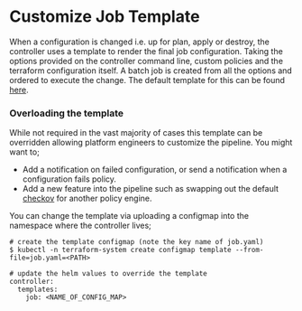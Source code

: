 # Customize Job Template

When a configuration is changed i.e. up for plan, apply or destroy, the controller uses a template to render the final job configuration. Taking the options provided on the controller command line, custom policies and the terraform configuration itself. A batch job is created from all the options and ordered to execute the change. The default template for this can be found [here](https://github.com/appvia/terraform-controller/blob/master/pkg/assets/job.yaml.tpl).

### Overloading the template

While not required in the vast majority of cases this template can be overridden allowing platform engineers to customize the pipeline. You might want to;

* Add a notification on failed configuration, or send a notification when a configuration fails policy.
* Add a new feature into the pipeline such as swapping out the default [checkov](https://www.checkov.io) for another policy engine.

You can change the template via uploading a configmap into the namespace where the controller lives;

```shell
# create the template configmap (note the key name of job.yaml)
$ kubectl -n terraform-system create configmap template --from-file=job.yaml=<PATH>

# update the helm values to override the template
controller:
  templates:
    job: <NAME_OF_CONFIG_MAP>
```
